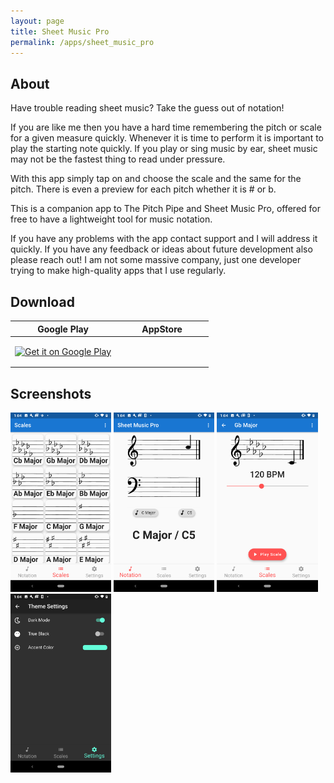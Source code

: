 ```yaml
---
layout: page
title: Sheet Music Pro
permalink: /apps/sheet_music_pro
---
```


## About

Have trouble reading sheet music? Take the guess out of notation!

If you are like me then you have a hard time remembering the pitch or scale for a given measure quickly. Whenever it is time to perform it is important to play the starting note quickly. If you play or sing music by ear, sheet music may not be the fastest thing to read under pressure.

With this app simply tap on and choose the scale and the same for the pitch. There is even a preview for each pitch whether it is # or b.

This is a companion app to The Pitch Pipe and Sheet Music Pro, offered for free to have a lightweight tool for music notation.

If you have any problems with the app contact support and I will address it quickly. If you have any feedback or ideas about future development also please reach out! I am not some massive company, just one developer trying to make high-quality apps that I use regularly.

## Download

Google Play             |  AppStore
:-------------------------:|:-------------------------:
<a href='https://play.google.com/store/apps/details?id=com.AppleEducate.sheetmusicpro&hl=en_US&pcampaignid=pcampaignidMKT-Other-global-all-co-prtnr-py-PartBadge-Mar2515-1'><img alt='Get it on Google Play' width="135px" height="60px" src='https://play.google.com/intl/en_us/badges/static/images/badges/en_badge_web_generic.png'/></a>  |  <a href="https://apps.apple.com/us/app/sheet-music-pro/id1341543282?mt=8" style="display:inline-block;overflow:hidden;background:url(https://linkmaker.itunes.apple.com/en-us/badge-lrg.svg?releaseDate=2018-03-21&kind=iossoftware&bubble=ios_apps) no-repeat;width:135px;height:40px;"></a>

## Screenshots

<img src="1.png" width="32%">
<img src="2.png" width="32%">

<img src="3.png" width="32%">
<img src="4.png" width="32%">
